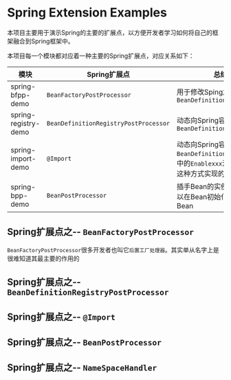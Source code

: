 
# Spring Extension Examples

本项目主要用于演示Spring的主要的扩展点，以方便开发者学习如何将自己的框架融合到Spring框架中。

本项目每一个模块都对应着一种主要的Spring扩展点，对应关系如下：

模块 | Spring扩展点| 总结
--------| -------| --------
spring-bfpp-demo | `BeanFactoryPostProcessor`|用于修改Sping加载好的`BeanDefinition`
spring-registry-demo  | `BeanDefinitionRegistryPostProcessor`|动态向Spring容器中添加`BeanDefinition`
spring-import-demo  | `@Import`|动态向Spring容器中添加`BeanDefinition`,SpringBoot中的`Enablexxx`注解都是通过这种方式实现的
spring-bpp-demo  | `BeanPostProcessor`|插手Bean的实例化过程，可以在Bean初始化前后来修改Bean

## Spring扩展点之-- `BeanFactoryPostProcessor`
`BeanFactoryPostProcessor`很多开发者也叫它`后置工厂处理器`。其实单从名字上是很难知道其最主要的作用的

## Spring扩展点之-- `BeanDefinitionRegistryPostProcessor`

## Spring扩展点之-- `@Import`

## Spring扩展点之-- `BeanPostProcessor`

## Spring扩展点之-- `NameSpaceHandler`